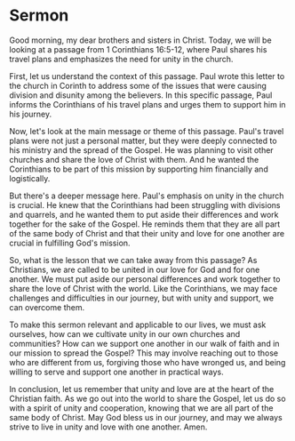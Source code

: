# Sermon

Good morning, my dear brothers and sisters in Christ. Today, we will be looking at a passage from 1 Corinthians 16:5-12, where Paul shares his travel plans and emphasizes the need for unity in the church.

First, let us understand the context of this passage. Paul wrote this letter to the church in Corinth to address some of the issues that were causing division and disunity among the believers. In this specific passage, Paul informs the Corinthians of his travel plans and urges them to support him in his journey.

Now, let's look at the main message or theme of this passage. Paul's travel plans were not just a personal matter, but they were deeply connected to his ministry and the spread of the Gospel. He was planning to visit other churches and share the love of Christ with them. And he wanted the Corinthians to be part of this mission by supporting him financially and logistically.

But there's a deeper message here. Paul's emphasis on unity in the church is crucial. He knew that the Corinthians had been struggling with divisions and quarrels, and he wanted them to put aside their differences and work together for the sake of the Gospel. He reminds them that they are all part of the same body of Christ and that their unity and love for one another are crucial in fulfilling God's mission.

So, what is the lesson that we can take away from this passage? As Christians, we are called to be united in our love for God and for one another. We must put aside our personal differences and work together to share the love of Christ with the world. Like the Corinthians, we may face challenges and difficulties in our journey, but with unity and support, we can overcome them.

To make this sermon relevant and applicable to our lives, we must ask ourselves, how can we cultivate unity in our own churches and communities? How can we support one another in our walk of faith and in our mission to spread the Gospel? This may involve reaching out to those who are different from us, forgiving those who have wronged us, and being willing to serve and support one another in practical ways.

In conclusion, let us remember that unity and love are at the heart of the Christian faith. As we go out into the world to share the Gospel, let us do so with a spirit of unity and cooperation, knowing that we are all part of the same body of Christ. May God bless us in our journey, and may we always strive to live in unity and love with one another. Amen.

